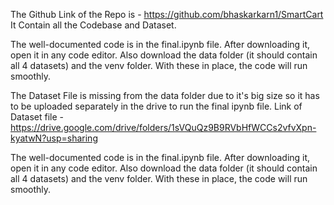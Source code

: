 The Github Link of the Repo is - https://github.com/bhaskarkarn1/SmartCart
It Contain all the Codebase and Dataset.

The well-documented code is in the final.ipynb file. After downloading it, open it in any code editor. Also download the data folder (it should contain all 4 datasets) and the venv folder. With these in place, the code will run smoothly.

The Dataset File is missing from the data folder due to it's big size so it has to be uploaded separately in the drive to run the final ipynb file.
Link of Dataset file -  https://drive.google.com/drive/folders/1sVQuQz9B9RVbHfWCCs2vfvXpn-kyatwN?usp=sharing


The well-documented code is in the final.ipynb file. After downloading it, open it in any code editor. Also download the data folder (it should contain all 4 datasets) and the venv folder. With these in place, the code will run smoothly.



